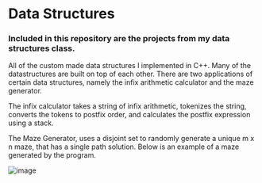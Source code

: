 # Data Structures

### Included in this repository are the projects from my data structures class.

All of the custom made data structures I implemented in C++.
Many of the datastructures are built on top of each other.
There are two applications of certain data structures, namely the infix arithmetic calculator and the maze generator.

The infix calculator takes a string of infix arithmetic, tokenizes the string, converts the tokens to postfix order, and calculates the postfix expression using a stack.

The Maze Generator, uses a disjoint set to randomly generate a unique m x n maze, that has a single path solution. Below is an example of a maze generated by the program.

![image](https://user-images.githubusercontent.com/101898908/217866093-f98a70ae-5bea-44c3-9b98-42b06adf7b30.png)
